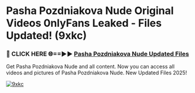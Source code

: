 # Pasha Pozdniakova Nude Original Videos 0nlyFans Leaked - Files Updated! (9xkc)

<h3>🔴 CLICK HERE 🌐==►► <a href="https://tinyurl.com/5h6xmrr3" rel="nofollow">Pasha Pozdniakova Nude Updated Files</a></h3>

Get Pasha Pozdniakova Nude and all content. Now you can access all videos and pictures of Pasha Pozdniakova Nude. New Updated Files 2025!

[![9xkc](https://i.imgur.com/KVD873Z.gif)](https://tinyurl.com/5h6xmrr3)
